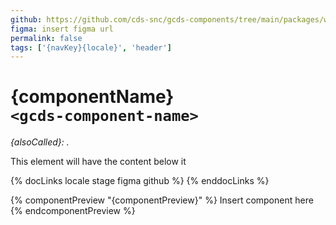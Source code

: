 ```yaml
---
github: https://github.com/cds-snc/gcds-components/tree/main/packages/web/src/components/gcds-enter-component-name
figma: insert figma url
permalink: false
tags: ['{navKey}{locale}', 'header']
---
```


# {componentName} <br>`<gcds-component-name>`

_{alsoCalled}: ._

This element will have the content below it

{% docLinks locale stage figma github %}
{% enddocLinks %}

{% componentPreview "{componentPreview}" %}
Insert component here
{% endcomponentPreview %}
